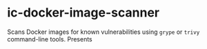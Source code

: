 # ic-docker-image-scanner
Scans Docker images for known vulnerabilities using `grype` or `trivy` command-line tools. Presents 
